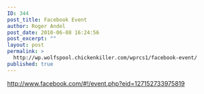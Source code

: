 ```yaml
---
ID: 344
post_title: Facebook Event
author: Roger Andel
post_date: 2010-06-08 16:24:56
post_excerpt: ""
layout: post
permalink: >
  http://wp.wolfspool.chickenkiller.com/wprcs1/facebook-event/
published: true
---
```

﻿<a href="http://www.facebook.com/#!/event.php?eid=127152733975819">http://www.facebook.com/#!/event.php?eid=127152733975819</a>